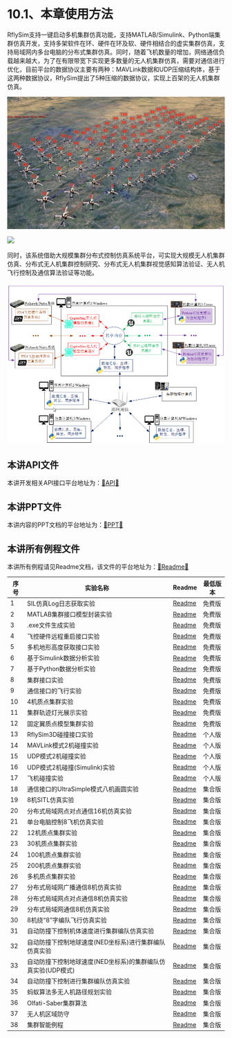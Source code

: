 # 10.1、本章使用方法

RflySim支持一键启动多机集群仿真功能，支持MATLAB/Simulink、Python端集群仿真开发，支持多架软件在环、硬件在环及软、硬件相结合的虚实集群仿真，支持局域网内多台电脑的分布式集群仿真。同时，随着飞机数量的增加，网络通信负载越来越大，为了在有限带宽下实现更多数量的无人机集群仿真，需要对通信进行优化，目前平台的数据协议主要有两种：MAVLink数据和UDP压缩结构体，基于这两种数据协议，RflySim提出了5种压缩的数据协议，实现上百架的无人机集群仿真。

![image-20231019113207154](Image/image-20231019113207154.png)

![](Image/图片1.gif)

同时，该系统借助大规模集群分布式控制仿真系统平台，可实现大规模无人机集群仿真、分布式无人机集群控制研究、分布式无人机集群视觉感知算法验证、无人机飞行控制及通信算法验证等功能。

![5OnGZeQsQ7](Image/5OnGZeQsQ7.png)

## 本讲API文件
本讲开发相关API接口平台地址为：<a target="_blank" href="../RflySimAPIs/10.RflySimSwarm/API.pdf">🔗API🔗</a>
## 本讲PPT文件 
本讲内容的PPT文档的平台地址为：<a target="_blank" href="../RflySimAPIs/10.RflySimSwarm/PPT.pdf">🔗PPT🔗</a>
## 本讲所有例程文件
本讲所有例程请见Readme文档，该文件的平台地址为：<a target="_blank" href="../RflySimAPIs/10.RflySimSwarm/Readme.pdf">🔗Readme🔗</a>

| 序号 | 实验名称 | Readme | 最低版本 |
| ---- | ---- | ---- | ---- |
| 1 | SIL仿真Log日志获取实验 | <a target="_blank" href="../RflySimAPIs/10.RflySimSwarm/0.ApiExps\1.SwarmLogGet/Readme.pdf">Readme</a> | 免费版 |
| 2 | MATLAB集群接口模型封装实验 | <a target="_blank" href="../RflySimAPIs/10.RflySimSwarm/0.ApiExps\2.MatRflySwarmAPIPack/Readme.pdf">Readme</a> | 免费版 |
| 3 | .exe文件生成实验 | <a target="_blank" href="../RflySimAPIs/10.RflySimSwarm/0.ApiExps\3.EXEFileGener/Readme.pdf">Readme</a> | 免费版 |
| 4 | 飞控硬件远程重启接口实验 | <a target="_blank" href="../RflySimAPIs/10.RflySimSwarm/0.ApiExps\4.RebootPixViaUDP/Readme.pdf">Readme</a> | 免费版 |
| 5 | 多机地形高度获取接口实验 | <a target="_blank" href="../RflySimAPIs/10.RflySimSwarm/0.ApiExps\5.GetTerrainAPI/Readme.pdf">Readme</a> | 免费版 |
| 6 | 基于Simulink数据分析实验 | <a target="_blank" href="../RflySimAPIs/10.RflySimSwarm/0.ApiExps\6.DataAnalysis_Mat/Readme.pdf">Readme</a> | 免费版 |
| 7 | 基于Python数据分析实验 | <a target="_blank" href="../RflySimAPIs/10.RflySimSwarm/0.ApiExps\7.DataAnalysis_Py/Readme.pdf">Readme</a> | 免费版 |
| 8 | 集群接口实验 | <a target="_blank" href="../RflySimAPIs/10.RflySimSwarm/0.ApiExps\8.MAVLinkFull4Swarm/Readme.pdf">Readme</a> | 免费版 |
| 9 | 通信接口的飞行实验 | <a target="_blank" href="../RflySimAPIs/10.RflySimSwarm/1.BasicExps\e1_RflyUdpSwarmExp/Readme.pdf">Readme</a> | 免费版 |
| 10 | 4机质点集群实验 | <a target="_blank" href="../RflySimAPIs/10.RflySimSwarm/1.BasicExps\e2_NoPX4SITL4Swarm/Readme.pdf">Readme</a> | 免费版 |
| 11 | 集群轨迹灯光展示实验 | <a target="_blank" href="../RflySimAPIs/10.RflySimSwarm/1.BasicExps\e3_LightShowSwarm/Readme.pdf">Readme</a> | 免费版 |
| 12 | 固定翼质点模型集群实验 | <a target="_blank" href="../RflySimAPIs/10.RflySimSwarm/1.BasicExps\e4_FixWingGMSwarm/Readme.pdf">Readme</a> | 免费版 |
| 13 | RflySim3D碰撞接口实验 | <a target="_blank" href="../RflySimAPIs/10.RflySimSwarm/2.AdvExps\e0_AdvApiExps\1.CollisionExpAPI\1.CrashMonitorAPI/Readme.pdf">Readme</a> | 个人版 |
| 14 | MAVLink模式2机碰撞实验 | <a target="_blank" href="../RflySimAPIs/10.RflySimSwarm/2.AdvExps\e0_AdvApiExps\1.CollisionExpAPI\2.CollMAVLinkAPI_Py/Readme.pdf">Readme</a> | 个人版 |
| 15 | UDP模式2机碰撞实验 | <a target="_blank" href="../RflySimAPIs/10.RflySimSwarm/2.AdvExps\e0_AdvApiExps\1.CollisionExpAPI\3.CollUDPModeAPI_Py/Readme.pdf">Readme</a> | 个人版 |
| 16 | UDP模式2机碰撞(Simulink)实验 | <a target="_blank" href="../RflySimAPIs/10.RflySimSwarm/2.AdvExps\e0_AdvApiExps\1.CollisionExpAPI\4.CollUDPModeAPI_Mat/Readme.pdf">Readme</a> | 个人版 |
| 17 | 飞机碰撞实验 | <a target="_blank" href="../RflySimAPIs/10.RflySimSwarm/2.AdvExps\e0_AdvApiExps\1.CollisionExpAPI/Readme.pdf">Readme</a> | 个人版 |
| 18 | 通信接口的UltraSimple模式八机画圆实验 | <a target="_blank" href="../RflySimAPIs/10.RflySimSwarm/2.AdvExps\e1_RflyUdpSwarmAdvExp\1.RflyUdpUltraSimpleEight_Mat/Readme.pdf">Readme</a> | 集合版 |
| 19 | 8机SITL仿真实验 | <a target="_blank" href="../RflySimAPIs/10.RflySimSwarm/2.AdvExps\e1_RflyUdpSwarmAdvExp\2.UDPSimple8Swarm_Py/Readme.pdf">Readme</a> | 集合版 |
| 20 | 分布式局域网点对点通信16机仿真实验 | <a target="_blank" href="../RflySimAPIs/10.RflySimSwarm/2.AdvExps\e1_RflyUdpSwarmAdvExp\3.UDPSimple16Swarm2PC_Py/Readme.pdf">Readme</a> | 集合版 |
| 21 | 单台电脑控制8飞机仿真实验 | <a target="_blank" href="../RflySimAPIs/10.RflySimSwarm/2.AdvExps\e1_RflyUdpSwarmAdvExp/Readme.pdf">Readme</a> | 集合版 |
| 22 | 12机质点集群实验 | <a target="_blank" href="../RflySimAPIs/10.RflySimSwarm/2.AdvExps\e2_NoPX4SITLSwarm\1.NoPX4SITL12Swarm/Readme.pdf">Readme</a> | 集合版 |
| 23 | 30机质点集群实验 | <a target="_blank" href="../RflySimAPIs/10.RflySimSwarm/2.AdvExps\e2_NoPX4SITLSwarm\2.NoPX4SITL30Swarm/Readme.pdf">Readme</a> | 集合版 |
| 24 | 100机质点集群实验 | <a target="_blank" href="../RflySimAPIs/10.RflySimSwarm/2.AdvExps\e2_NoPX4SITLSwarm\3.NoPX4SITL100Swarm/Readme.pdf">Readme</a> | 集合版 |
| 25 | 200机质点集群实验 | <a target="_blank" href="../RflySimAPIs/10.RflySimSwarm/2.AdvExps\e2_NoPX4SITLSwarm\4.NoPX4SITL200Swarm2PC/Readme.pdf">Readme</a> | 集合版 |
| 26 | 多机质点集群实验 | <a target="_blank" href="../RflySimAPIs/10.RflySimSwarm/2.AdvExps\e2_NoPX4SITLSwarm/Readme.pdf">Readme</a> | 集合版 |
| 27 | 分布式局域网广播通信8机仿真实验 | <a target="_blank" href="../RflySimAPIs/10.RflySimSwarm/2.AdvExps\e3_DistributedLANSwarm\1.BroadNetSwarm_Mat/Readme.pdf">Readme</a> | 集合版 |
| 28 | 分布式局域网点对点通信8机仿真实验 | <a target="_blank" href="../RflySimAPIs/10.RflySimSwarm/2.AdvExps\e3_DistributedLANSwarm\2.UseIPNetSwarm_Mat/Readme.pdf">Readme</a> | 集合版 |
| 29 | 分布式局域网通信8机仿真实验 | <a target="_blank" href="../RflySimAPIs/10.RflySimSwarm/2.AdvExps\e3_DistributedLANSwarm/Readme.pdf">Readme</a> | 集合版 |
| 30 | 8机绕“8”字编队飞行仿真实验 | <a target="_blank" href="../RflySimAPIs/10.RflySimSwarm/2.AdvExps\e4_SwarmFormCollCtrl\1.UAV8Swarm3D_Mat/Readme.pdf">Readme</a> | 集合版 |
| 31 | 自动防撞下控制机体速度进行集群编队仿真实验 | <a target="_blank" href="../RflySimAPIs/10.RflySimSwarm/2.AdvExps\e4_SwarmFormCollCtrl\2.SwarmBodyVelCtrlColl_Mat/Readme.pdf">Readme</a> | 集合版 |
| 32 | 自动防撞下控制地球速度(NED坐标系)进行集群编队仿真实验 | <a target="_blank" href="../RflySimAPIs/10.RflySimSwarm/2.AdvExps\e4_SwarmFormCollCtrl\3.SwarmEarthVelCtrlColl_Mat/Readme.pdf">Readme</a> | 集合版 |
| 33 | 自动防撞下控制地球速度(NED坐标系)的集群编队仿真实验(UDP模式) | <a target="_blank" href="../RflySimAPIs/10.RflySimSwarm/2.AdvExps\e4_SwarmFormCollCtrl\4.SwarmEarthVelCtrlCollUdp_Mat/Readme.pdf">Readme</a> | 集合版 |
| 34 | 自动防撞下控制进行集群编队仿真实验 | <a target="_blank" href="../RflySimAPIs/10.RflySimSwarm/2.AdvExps\e4_SwarmFormCollCtrl/Readme.pdf">Readme</a> | 集合版 |
| 35 | 蚂蚁算法多无人机路径规划实验 | <a target="_blank" href="../RflySimAPIs/10.RflySimSwarm/2.AdvExps\e5_AISwarmCtrlExp\1.AntAlgorithmMutUAVPathPlan/Readme.pdf">Readme</a> | 集合版 |
| 36 | Olfati-Saber集群算法 | <a target="_blank" href="../RflySimAPIs/10.RflySimSwarm/2.AdvExps\e5_AISwarmCtrlExp\2.Olfati_SaberSwarmUAVObsAvoid/Readme.pdf">Readme</a> | 集合版 |
| 37 | 无人机区域防守 | <a target="_blank" href="../RflySimAPIs/10.RflySimSwarm/2.AdvExps\e5_AISwarmCtrlExp\3.MultiUAVRegionDefense/Readme.pdf">Readme</a> | 集合版 |
| 38 | 集群智能例程 | <a target="_blank" href="../RflySimAPIs/10.RflySimSwarm/2.AdvExps\e5_AISwarmCtrlExp/Readme.pdf">Readme</a> | 集合版 |
